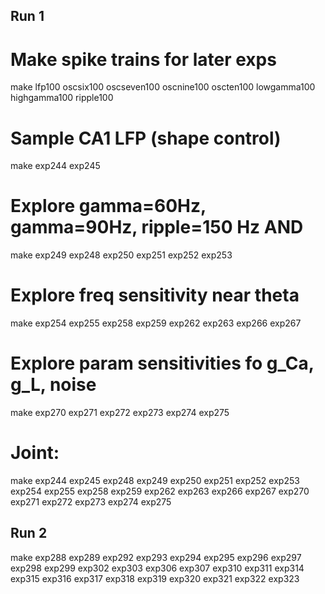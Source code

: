  Run 1
-------

# Make spike trains for later exps
make lfp100 oscsix100 oscseven100 oscnine100 oscten100 lowgamma100 highgamma100 ripple100

# Sample CA1 LFP (shape control)
make exp244 exp245 

# Explore gamma=60Hz, gamma=90Hz, ripple=150 Hz AND
make exp249 exp248 exp250 exp251 exp252 exp253

# Explore freq sensitivity near theta
make exp254 exp255 exp258 exp259 exp262 exp263 exp266 exp267 

# Explore param sensitivities fo g_Ca, g_L, noise
make exp270 exp271 exp272 exp273 exp274 exp275 

# Joint:
make exp244 exp245 exp248 exp249 exp250 exp251 exp252 exp253 exp254 exp255 exp258 exp259 exp262 exp263 exp266 exp267 exp270 exp271 exp272 exp273 exp274 exp275 


 Run 2
-------
make exp288 exp289 exp292 exp293 exp294 exp295 exp296 exp297 exp298 exp299 exp302 exp303 exp306 exp307 exp310 exp311 exp314 exp315 exp316 exp317 exp318 exp319 exp320 exp321 exp322 exp323
